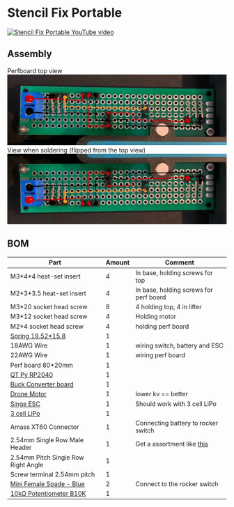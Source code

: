 # Stencil Fix Portable

[![Stencil Fix Portable YouTube video](https://i.ytimg.com/vi/Am3ztQIkss0/maxresdefault.jpg)](https://youtu.be/Am3ztQIkss0 "Stencil Fix Portable")

## Assembly
Perfboard top view
![Top view](images/top.JPG)
View when soldering (flipped from the top view)
![Soldering view](images/bottom_soldering.JPG)

## BOM
| Part | Amount | Comment |
|---|---|---|
| M3\*4*4 heat-set insert | 4 | In base, holding screws for top |
| M2\*3*3.5 heat-set insert | 4 | In base, holding screws for perf board |
| M3*20 socket head screw | 8 | 4 holding top, 4 in lifter |
| M3*12 socket head screw | 4 | Holding motor |
| M2*4 socket head screw | 4 | holding perf board |
| [Spring 19.52*15.8](https://www.ebay.com.au/itm/155259928566) | 1 | |
| 18AWG Wire | 1 | wiring switch, battery and ESC |
| 22AWG Wire | 1 | wiring perf board |
| Perf board 80*20mm | 1 | |
| [QT Py RP2040](https://www.adafruit.com/product/4900) | 1 | |
| [Buck Converter board](https://www.adafruit.com/product/4739) | 1 | |
| [Drone Motor](https://www.phaserfpv.com.au/products/emax-eco-ii-series-2807-motor?variant=37115789213867) | 1 | lower kv == better |
| [Singe ESC](https://www.phaserfpv.com.au/products/aikonak3235a3-6s32bitdshot1200esc) | 1 | Should work with 3 cell LiPo |
| [3 cell LiPo](https://hobbiesdirect.com.au/nVision-11.1v-2200mAh-30C-LiPo-Battery-NVO1810) | 1 | |
| Amass XT60 Connector | 1 | Connecting battery to rocker switch |
| 2.54mm Single Row Male Header | 1 | Get a assortment like [this](https://www.amazon.com.au/dp/B01GY36RJY) |
| 2.54mm Pitch Single Row Right Angle | 1 | |
| Screw terminal 2.54mm pitch | 1 | |
| [Mini Female Spade - Blue](https://www.jaycar.com.au/mini-female-spade-blue-pack-of-8/p/PT4622) | 2 | Connect to the rocker switch |
| [10kΩ Potentiometer B10K](https://www.amazon.com.au/dp/B07XXWWXMC) | 1 | |
